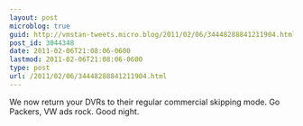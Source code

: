 ```yaml
---
layout: post
microblog: true
guid: http://vmstan-tweets.micro.blog/2011/02/06/34448288841211904.html
post_id: 3044348
date: 2011-02-06T21:08:06-0600
lastmod: 2011-02-06T21:08:06-0600
type: post
url: /2011/02/06/34448288841211904.html
---
```

We now return your DVRs to their regular commercial skipping mode. Go Packers, VW ads rock. Good night.
